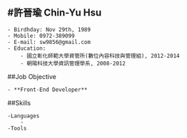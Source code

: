 #許晉瑜 Chin-Yu Hsu
----------
	- Birdhday: Nov 29th, 1989
	- Mobile: 0972-389099
	- E-mail: sw9856@gmail.com
	- Education: 
		- 國立彰化師範大學資管所(數位內容科技與管理組), 2012-2014
		- 朝陽科技大學資訊管理學系, 2008-2012


##Job Objective
	
	- **Front-End Developer**
	
 
##Skills

	-Languages
		- 
	-Tools


